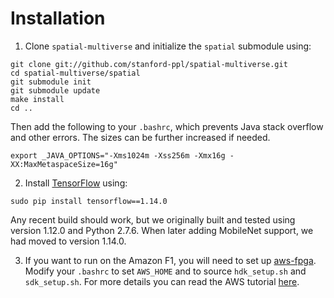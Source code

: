 # Installation

1. Clone `spatial-multiverse` and initialize the `spatial` submodule using:

```
git clone git://github.com/stanford-ppl/spatial-multiverse.git
cd spatial-multiverse/spatial
git submodule init
git submodule update
make install
cd ..
```

Then add the following to your `.bashrc`, which prevents Java stack overflow and other errors.
The sizes can be further increased if needed.

```
export _JAVA_OPTIONS="-Xms1024m -Xss256m -Xmx16g -XX:MaxMetaspaceSize=16g"
```

2. Install [TensorFlow](https://github.com/tensorflow/tensorflow) using:

```
sudo pip install tensorflow==1.14.0
```

Any recent build should work, but we originally built and tested using version 1.12.0 and Python 2.7.6.
When later adding MobileNet support, we had moved to version 1.14.0.

3. If you want to run on the Amazon F1, you will need to set up [aws-fpga](https://github.com/aws/aws-fpga). Modify your `.bashrc` to set `AWS_HOME` and to source `hdk_setup.sh` and `sdk_setup.sh`. For more details you can read the AWS tutorial [here](aws.md).

